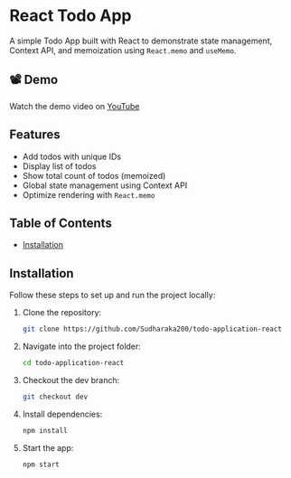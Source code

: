 # React Todo App

A simple Todo App built with React to demonstrate state management, Context API, and memoization using `React.memo` and `useMemo`.

## 📽 Demo
Watch the demo video on [YouTube](https://youtu.be/7AjPdUWE2MU)

## Features
- Add todos with unique IDs
- Display list of todos
- Show total count of todos (memoized)
- Global state management using Context API
- Optimize rendering with `React.memo`

## Table of Contents
- [Installation](#installation)

## Installation
Follow these steps to set up and run the project locally:

1. Clone the repository:
   ```bash
   git clone https://github.com/Sudharaka200/todo-application-react

2. Navigate into the project folder:
   ```bash
   cd todo-application-react

3. Checkout the dev branch:
   ```bash
   git checkout dev

4. Install dependencies:
   ```bash
   npm install

5. Start the app:
   ```bash
   npm start
